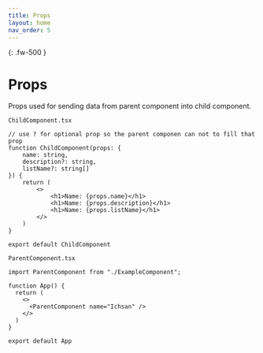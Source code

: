 ```yaml
---
title: Props
layout: home
nav_order: 5
---
```

{: .fw-500 }
# Props

Props used for sending data from parent component into child component.

`ChildComponent.tsx`
```tsx
// use ? for optional prop so the parent componen can not to fill that prop
function ChildComponent(props: {
    name: string,
    description?: string,
    listName?: string[]
}) {
    return (
        <>
            <h1>Name: {props.name}</h1>
            <h1>Name: {props.description}</h1>
            <h1>Name: {props.listName}</h1>
        </>
    )
}

export default ChildComponent
```

`ParentComponent.tsx`
```tsx
import ParentComponent from "./ExampleComponent";

function App() {
  return (
    <>
      <ParentComponent name="Ichsan" />
    </>
  )
}

export default App
```